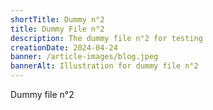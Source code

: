 ```yaml
---
shortTitle: Dummy n°2
title: Dummy File n°2
description: The dummy file n°2 for testing
creationDate: 2024-04-24
banner: /article-images/blog.jpeg
bannerAlt: Illustration for dummy file n°2
---
```


Dummy file n°2

